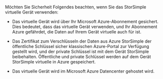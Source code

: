 <!--v-sharos 10/13/2105 virtual device security-->

Möchten Sie Sicherheit Folgendes beachten, wenn Sie das StorSimple virtuelle Gerät verwenden:

- Das virtuelle Gerät wird über Ihr Microsoft Azure-Abonnement gesichert. Dies bedeutet, dass das virtuelle Gerät verwenden, und Ihr Abonnement Azure gefährdet, die Daten auf Ihrem Gerät virtuelle auch für ist.

- Das Zertifikat zum Verschlüsseln der Daten aus Azure StorSimple der öffentliche Schlüssel sicher klassischen Azure-Portal zur Verfügung gestellt wird, und der private Schlüssel ist mit dem Gerät StorSimple beibehalten. Öffentliche und private Schlüssel werden auf dem Gerät StorSimple virtuelle in Azure gespeichert.

- Das virtuelle Gerät wird im Microsoft Azure Datencenter gehostet wird.

